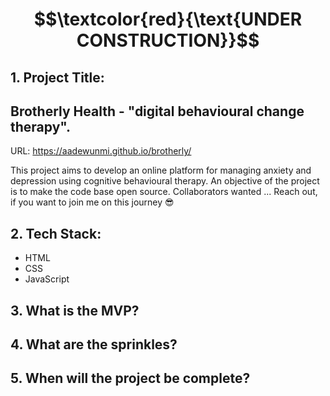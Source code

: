 

# $$\textcolor{red}{\text{UNDER CONSTRUCTION}}$$

## 1. Project Title:

## Brotherly Health - "digital behavioural change therapy".

URL: https://aadewunmi.github.io/brotherly/

This project aims to develop an online platform for managing anxiety and depression using cognitive behavioural therapy. An objective of the project is to make the code base open source.
Collaborators wanted ... Reach out, if you want to join me on this journey 😎

## 2. Tech Stack: 

- HTML 
- CSS
- JavaScript

## 3. What is the MVP?

## 4. What are the sprinkles? 

## 5. When will the project be complete? 


